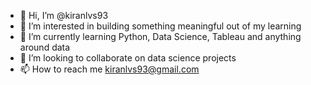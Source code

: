 - 👋 Hi, I’m @kiranlvs93
- 👀 I’m interested in building something meaningful out of my learning
- 🌱 I’m currently learning Python, Data Science, Tableau and anything around data
- 💞️ I’m looking to collaborate on data science projects
- 📫 How to reach me kiranlvs93@gmail.com

<!---
kiranlvs93/kiranlvs93 is a ✨ special ✨ repository because its `README.md` (this file) appears on your GitHub profile.
You can click the Preview link to take a look at your changes.
--->
